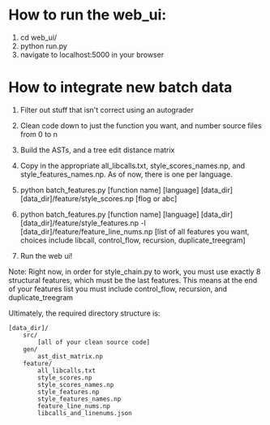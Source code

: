 # How to run the web_ui:

1. cd web_ui/
2. python run.py
3. navigate to localhost:5000 in your browser

# How to integrate new batch data

1. Filter out stuff that isn't correct using an autograder

2. Clean code down to just the function you want, and number source files from 0 to n

3. Build the ASTs, and a tree edit distance matrix

4. Copy in the appropriate all_libcalls.txt, style_scores_names.np, and style_features_names.np. As of now, there is one per language.

5. 
    python batch_features.py [function name] [language] [data_dir] [data_dir]/feature/style_scores.np [flog or abc]

6. 
    python batch_features.py [function name] [language] [data_dir] [data_dir]/feature/style_features.np -l [data_dir]/feature/feature_line_nums.np [list of all features you want, choices include libcall, control_flow, recursion, duplicate_treegram]

7. Run the web ui!

Note: Right now, in order for style_chain.py to work, you must use exactly 8 structural features, which must be the last features. This means at the end of your features list you must include control_flow, recursion, and duplicate_treegram

Ultimately, the required directory structure is:

    [data_dir]/
        src/
            [all of your clean source code]
        gen/
            ast_dist_matrix.np
        feature/
            all_libcalls.txt
            style_scores.np
            style_scores_names.np
            style_features.np
            style_features_names.np
            feature_line_nums.np
            libcalls_and_linenums.json